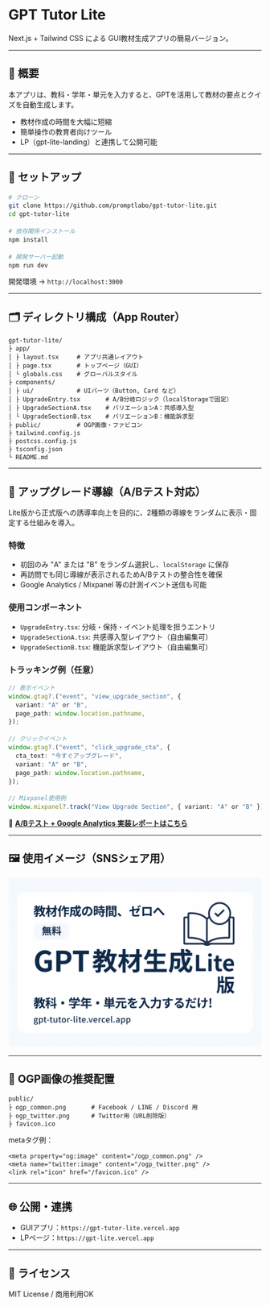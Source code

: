# GPT Tutor Lite

Next.js + Tailwind CSS による GUI教材生成アプリの簡易バージョン。

---

## 📌 概要

本アプリは、教科・学年・単元を入力すると、GPTを活用して教材の要点とクイズを自動生成します。

* 教材作成の時間を大幅に短縮  
* 簡単操作の教育者向けツール  
* LP（gpt-lite-landing）と連携して公開可能  

---

## 🚀 セットアップ

```bash
# クローン
git clone https://github.com/promptlabo/gpt-tutor-lite.git
cd gpt-tutor-lite

# 依存関係インストール
npm install

# 開発サーバー起動
npm run dev
```

開発環境 → `http://localhost:3000`

---

## 🗂 ディレクトリ構成（App Router）

```
gpt-tutor-lite/
├ app/
│ ├ layout.tsx     # アプリ共通レイアウト
│ ├ page.tsx       # トップページ（GUI）
│ └ globals.css    # グローバルスタイル
├ components/
│ ├ ui/            # UIパーツ（Button, Card など）
│ ├ UpgradeEntry.tsx       # A/B分岐ロジック（localStorageで固定）
│ ├ UpgradeSectionA.tsx    # バリエーションA：共感導入型
│ └ UpgradeSectionB.tsx    # バリエーションB：機能訴求型
├ public/          # OGP画像・ファビコン
├ tailwind.config.js
├ postcss.config.js
├ tsconfig.json
└ README.md
```

---

## 🔀 アップグレード導線（A/Bテスト対応）

Lite版から正式版への誘導率向上を目的に、2種類の導線をランダムに表示・固定する仕組みを導入。

### 特徴

* 初回のみ "A" または "B" をランダム選択し、`localStorage` に保存  
* 再訪問でも同じ導線が表示されるためA/Bテストの整合性を確保  
* Google Analytics / Mixpanel 等の計測イベント送信も可能  

### 使用コンポーネント

* `UpgradeEntry.tsx`: 分岐・保持・イベント処理を担うエントリ  
* `UpgradeSectionA.tsx`: 共感導入型レイアウト（自由編集可）  
* `UpgradeSectionB.tsx`: 機能訴求型レイアウト（自由編集可）  

### トラッキング例（任意）

```ts
// 表示イベント
window.gtag?.("event", "view_upgrade_section", {
  variant: "A" or "B",
  page_path: window.location.pathname,
});

// クリックイベント
window.gtag?.("event", "click_upgrade_cta", {
  cta_text: "今すぐアップグレード",
  variant: "A" or "B",
  page_path: window.location.pathname,
});

// Mixpanel使用例
window.mixpanel?.track("View Upgrade Section", { variant: "A" or "B" });
```

📄 **[A/Bテスト + Google Analytics 実装レポートはこちら](./docs/abtest-ga-report.md)**

---

## 🖼 使用イメージ（SNSシェア用）

![GPT教材生成Lite - OGP](./public/ogp_common.png)

---

## 📸 OGP画像の推奨配置

```
public/
├ ogp_common.png       # Facebook / LINE / Discord 用
├ ogp_twitter.png      # Twitter用（URL削除版）
├ favicon.ico
```

metaタグ例：

```tsx
<meta property="og:image" content="/ogp_common.png" />
<meta name="twitter:image" content="/ogp_twitter.png" />
<link rel="icon" href="/favicon.ico" />
```

---

## 🌐 公開・連携

* GUIアプリ：`https://gpt-tutor-lite.vercel.app`  
* LPページ：`https://gpt-lite.vercel.app`  

---

## 📄 ライセンス

MIT License / 商用利用OK
